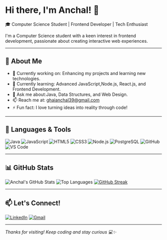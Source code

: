 
# Hi there, I'm Anchal! 👋  
🎓 Computer Science Student | Frontend Developer | Tech Enthusiast

I'm a Computer Science student with a keen interest in frontend development, passionate about creating interactive web experiences.

---

## 🚀 About Me

- 🔭 Currently working on: Enhancing my projects and learning new technologies.
- 🌱 Currently learning: Advanced JavaScript,Node.js, React.js, and Frontend Development.
- 💬 Ask me about:Java, Data Structures, and Web Design.
- 📫 Reach me at: ghaianchal39@gmail.com
- ⚡ Fun fact: I love turning ideas into reality through code!

---

## 🔧 Languages & Tools

![Java](https://img.shields.io/badge/Java-ED8B00?style=flat&logo=java&logoColor=white)
![JavaScript](https://img.shields.io/badge/JavaScript-F7DF1E?style=flat&logo=javascript&logoColor=black)
![HTML5](https://img.shields.io/badge/HTML5-E34F26?style=flat&logo=html5&logoColor=white)
![CSS3](https://img.shields.io/badge/CSS3-1572B6?style=flat&logo=css3&logoColor=white)
![Node.js](https://img.shields.io/badge/Node.js-43853D?style=flat&logo=node.js&logoColor=white)
![PostgreSQL](https://img.shields.io/badge/PostgreSQL-316192?style=flat&logo=postgresql&logoColor=white)
![GitHub](https://img.shields.io/badge/GitHub-100000?style=flat&logo=github&logoColor=white)
![VS Code](https://img.shields.io/badge/VS%20Code-007ACC?style=flat&logo=visual-studio-code&logoColor=white)

---

## 📊 GitHub Stats

![Anchal's GitHub Stats](https://github-readme-stats.vercel.app/api?username=AnchalGhai&show_icons=true&theme=radical)
![Top Languages](https://github-readme-stats.vercel.app/api/top-langs/?username=AnchalGhai&layout=compact&theme=radical)
[![GitHub Streak](https://github-readme-streak-stats.herokuapp.com/?user=AnchalGhai&theme=radical)](https://git.io/streak-stats)

---

## 📫 Let's Connect!

[![LinkedIn](https://img.shields.io/badge/LinkedIn-blue?style=flat&logo=linkedin)](https://www.linkedin.com/in/anchalbai)
[![Gmail](https://img.shields.io/badge/Gmail-red?style=flat&logo=gmail&logoColor=white)](mailto:anchalghai00@gmail.com)

---

_Thanks for visiting! Keep coding and stay curious 💻✨_

